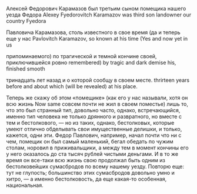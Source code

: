 Алексей Федорович    Карамазов был третьим сыном помещика  нашего уезда   Федора
Alexey  Fyedorovitch Karamazov was third   son   landowner our    country Fyedora

Павловича  Карамазова, столь известного в  свое время (да  и   теперь еще у  нас
Pavlovitch Karamazov,  so    known      at his  time  (Yes and now    yet in us

припоминаемого) по трагической и   темной кончине своей, приключившейся ровно
remembered)     by tragic      and dark   demise  his,   finished       smooth

тринадцать лет   назад  и   о     которой сообщу             в своем месте. 
thrirteen  years before and about which   (will be revealed) at his place. 

Теперь же   скажу об этом «помещике» (как его у нас называли, хотя он всю жизнь
Now    same 
совсем почти не жил в своем поместье) лишь то, что это был странный тип,
довольно часто, однако, встречающийся, именно тип человека не только дрянного и
развратного, но вместе с тем и бестолкового, — но из таких, однако,
бестолковых, которые умеют отлично обделывать свои имущественные делишки, и
только, кажется, одни эти. Федор Павлович, например, начал почти что ни с чем,
помещик он был самый маленький, бегал обедать по чужим столам, норовил в
приживальщики, а между тем в момент кончины его у него оказалось до ста тысяч
рублей чистыми деньгами. И в то же время он все-таки всю жизнь свою продолжал
быть одним из бестолковейших сумасбродов по всему нашему уезду. Повторю еще:
тут не глупость; большинство этих сумасбродов довольно умно и хитро, — а именно
бестолковость, да еще какая-то особенная, национальная.

